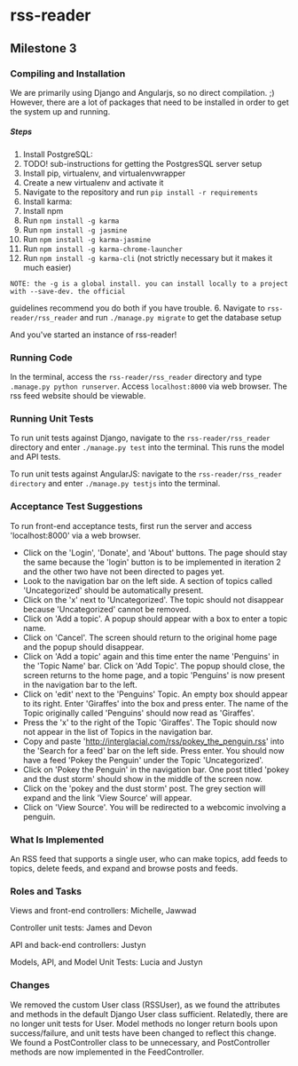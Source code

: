 # rss-reader
## Milestone 3
### Compiling and Installation
We are primarily using Django and Angularjs, so no direct compilation. ;) However, there are a lot of packages that need to be installed in order to get the system up and running.

##### Steps
1. Install PostgreSQL:
  1. TODO! sub-instructions for getting the PostgresSQL server setup
2. Install pip, virtualenv, and virtualenvwrapper
3. Create a new virtualenv and activate it
4. Navigate to the repository and run `pip install -r requirements`
5. Install karma:
  1. Install npm
  2. Run `npm install -g karma`
  3. Run `npm install -g jasmine`
  4. Run `npm install -g karma-jasmine`
  5. Run `npm install -g karma-chrome-launcher`
  6. Run `npm install -g karma-cli` (not strictly necessary but it makes it much easier)

    NOTE: the -g is a global install. you can install locally to a project with --save-dev. the official
guidelines recommend you do both if you have trouble.
6. Navigate to `rss-reader/rss_reader` and run `./manage.py migrate` to get the database setup

And you've started an instance of rss-reader!

### Running Code
In the terminal, access the `rss-reader/rss_reader` directory and type `.manage.py python runserver`.  Access `localhost:8000` via web browser. The rss feed website should be viewable.

### Running Unit Tests
To run unit tests against Django, navigate to the `rss-reader/rss_reader` directory and enter `./manage.py test` into the terminal. This runs the model and API tests.

To run unit tests against AngularJS: navigate to the `rss-reader/rss_reader directory` and enter `./manage.py testjs` into the terminal.

### Acceptance Test Suggestions
To run front-end acceptance tests, first run the server and access 'localhost:8000' via a web browser. 

* Click on the 'Login', 'Donate', and 'About' buttons. The page should stay the same because the 'login' button is to be implemented in iteration 2 and the other two have not been directed to pages yet.
* Look to the navigation bar on the left side. A section of topics called 'Uncategorized' should be automatically present.
* Click on the 'x' next to 'Uncategorized'. The topic should not disappear because 'Uncategorized' cannot be removed.
* Click on 'Add a topic'. A popup should appear with a box to enter a topic name. 
* Click on 'Cancel'. The screen should return to the original home page and the popup should disappear.
* Click on 'Add a topic' again and this time enter the name 'Penguins' in the 'Topic Name' bar. Click on 'Add Topic'. The popup should close, the screen returns to the home page, and a topic 'Penguins' is now present in the navigation bar to the left.
* Click on 'edit' next to the 'Penguins' Topic. An empty box should appear to its right. Enter 'Giraffes' into the box and press enter. The name of the Topic originally called 'Penguins' should now read as 'Giraffes'.
* Press the 'x' to the right of the Topic 'Giraffes'. The Topic should now not appear in the list of Topics in the navigation bar.
* Copy and paste 'http://interglacial.com/rss/pokey_the_penguin.rss' into the 'Search for a feed' bar on the left side. Press enter. You should now have a feed 'Pokey the Penguin' under the Topic 'Uncategorized'.
* Click on 'Pokey the Penguin' in the navigation bar. One post titled 'pokey and the dust storm' should show in the middle of the screen now.
* Click on the 'pokey and the dust storm' post. The grey section will expand and the link 'View Source' will appear.
* Click on 'View Source'. You will be redirected to a webcomic involving a penguin.

### What Is Implemented
An RSS feed that supports a single user, who can make topics, add feeds to topics, delete feeds, and expand and browse posts and feeds.

### Roles and Tasks
Views and front-end controllers: Michelle, Jawwad

Controller unit tests: James and Devon

API and back-end controllers: Justyn

Models, API, and Model Unit Tests: Lucia and Justyn

### Changes

We removed the custom User class (RSSUser), as we found the attributes and methods in the default Django User class sufficient. Relatedly, there are no longer unit tests for User. Model methods no longer return bools upon success/failure, and unit tests have been changed to reflect this change. We found a PostController class to be unnecessary, and PostController methods are now implemented in the FeedController.
